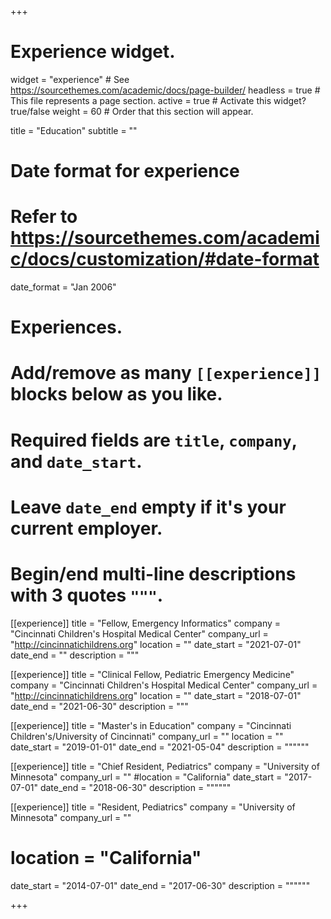 +++
# Experience widget.
widget = "experience"  # See https://sourcethemes.com/academic/docs/page-builder/
headless = true  # This file represents a page section.
active = true  # Activate this widget? true/false
weight = 60  # Order that this section will appear.

title = "Education"
subtitle = ""

# Date format for experience
#   Refer to https://sourcethemes.com/academic/docs/customization/#date-format
date_format = "Jan 2006"

# Experiences.
#   Add/remove as many `[[experience]]` blocks below as you like.
#   Required fields are `title`, `company`, and `date_start`.
#   Leave `date_end` empty if it's your current employer.
#   Begin/end multi-line descriptions with 3 quotes `"""`.

[[experience]]
  title = "Fellow, Emergency Informatics"
  company = "Cincinnati Children's Hospital Medical Center"
  company_url = "http://cincinnatichildrens.org"
  location = ""
  date_start = "2021-07-01"
  date_end = ""
  description = """

[[experience]]
  title = "Clinical Fellow, Pediatric Emergency Medicine"
  company = "Cincinnati Children's Hospital Medical Center"
  company_url = "http://cincinnatichildrens.org"
  location = ""
  date_start = "2018-07-01"
  date_end = "2021-06-30"
  description = """

[[experience]]
  title = "Master's in Education"
  company = "Cincinnati Children's/University of Cincinnati"
  company_url = ""
  location = ""
  date_start = "2019-01-01"
  date_end = "2021-05-04"
  description = """"""

[[experience]]
  title = "Chief Resident, Pediatrics"
  company = "University of Minnesota"
  company_url = ""
  #location = "California"
  date_start = "2017-07-01"
  date_end = "2018-06-30"
  description = """"""

[[experience]]
  title = "Resident, Pediatrics"
  company = "University of Minnesota"
  company_url = ""
  # location = "California"
  date_start = "2014-07-01"
  date_end = "2017-06-30"
  description = """"""

+++
